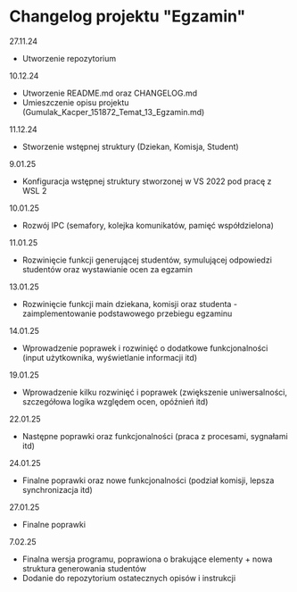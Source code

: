 # Changelog projektu "Egzamin"

27.11.24
- Utworzenie repozytorium

10.12.24
- Utworzenie README.md oraz CHANGELOG.md
- Umieszczenie opisu projektu (Gumulak_Kacper_151872_Temat_13_Egzamin.md)

11.12.24
- Stworzenie wstępnej struktury (Dziekan, Komisja, Student)

9.01.25
- Konfiguracja wstępnej struktury stworzonej w VS 2022 pod pracę z WSL 2

10.01.25
- Rozwój IPC (semafory, kolejka komunikatów, pamięć współdzielona)

11.01.25
- Rozwinięcie funkcji generującej studentów, symulującej odpowiedzi studentów oraz wystawianie ocen za egzamin

13.01.25
- Rozwinięcie funkcji main dziekana, komisji oraz studenta - zaimplementowanie podstawowego przebiegu egzaminu

14.01.25
- Wprowadzenie poprawek i rozwinięć o dodatkowe funkcjonalności (input użytkownika, wyświetlanie informacji itd)

19.01.25
- Wprowadzenie kilku rozwinięć i poprawek (zwiększenie uniwersalności, szczegółowa logika względem ocen, opóźnień itd)

22.01.25
- Następne poprawki oraz funkcjonalności (praca z procesami, sygnałami itd)

24.01.25
- Finalne poprawki oraz nowe funkcjonalności (podział komisji, lepsza synchronizacja itd)

27.01.25
- Finalne poprawki

7.02.25
- Finalna wersja programu, poprawiona o brakujące elementy + nowa struktura generowania studentów
- Dodanie do repozytorium ostatecznych opisów i instrukcji